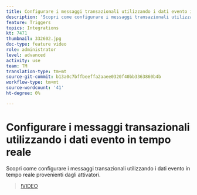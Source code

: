 ```yaml
---
title: Configurare i messaggi transazionali utilizzando i dati evento in tempo reale
description: 'Scopri come configurare i messaggi transazionali utilizzando i dati evento in tempo reale provenienti dagli attivatori. '
feature: Triggers
topics: Integrations
kt: 7471
thumbnail: 332602.jpg
doc-type: feature video
role: administrator
level: advanced
activity: use
team: TM
translation-type: tm+mt
source-git-commit: b13a0c7bffbeeffa2aaee0320f40bb3363860b4b
workflow-type: tm+mt
source-wordcount: '41'
ht-degree: 0%

---
```



# Configurare i messaggi transazionali utilizzando i dati evento in tempo reale

Scopri come configurare i messaggi transazionali utilizzando i dati evento in tempo reale provenienti dagli attivatori.

>[!VIDEO](https://video.tv.adobe.com/v/332602?quality=12)
